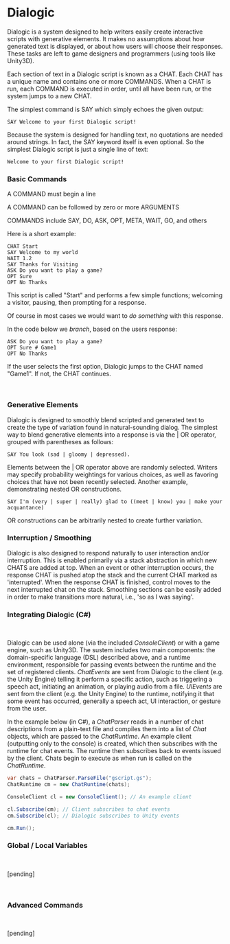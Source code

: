 # Dialogic

Dialogic is a system designed to help writers easily create interactive scripts with generative elements. It makes no assumptions about how generated text is displayed, or about how users will choose their responses. These tasks are left to game designers and programmers (using tools like Unity3D).

Each section of text in a Dialogic script is known as a CHAT. Each CHAT has a unique name and contains one or more COMMANDS. When a CHAT is run, each COMMAND is executed in order, until all have been run, or the system jumps to a new CHAT. 

The simplest command is SAY which simply echoes the given output:

````
SAY Welcome to your first Dialogic script!
````

Because the system is designed for handling text, no quotations are needed around strings. In fact, the SAY keyword itself is even optional. So the simplest Dialogic script is just a single line of text:

````
Welcome to your first Dialogic script!
````

### Basic Commands

A COMMAND must begin a line

A COMMAND can be followed by zero or more ARGUMENTS

COMMANDS include SAY, DO, ASK, OPT, META, WAIT, GO, and others

Here is a short example:

````
CHAT Start
SAY Welcome to my world
WAIT 1.2
SAY Thanks for Visiting
ASK Do you want to play a game?
OPT Sure
OPT No Thanks
````

This script is called "Start" and performs a few simple functions; welcoming a visitor, pausing, then prompting for a response. 

Of course in most cases we would want to _do something_ with this response. 

In the code below we _branch_, based on the users response:

````
ASK Do you want to play a game?
OPT Sure # Game1
OPT No Thanks
````

If the user selects the first option, Dialogic jumps to the CHAT named "Game1". If not, the CHAT continues.

&nbsp;

### Generative Elements

Dialogic is designed to smoothly blend scripted and generated text to create the type of variation found in natural-sounding dialog. The simplest way to blend generative elements into a response is via the | OR operator, grouped with parentheses as follows:

````
SAY You look (sad | gloomy | depressed).
````

Elements between the | OR operator above are randomly selected. Writers may specify probability weightings for various choices, as well as favoring choices that have not been recently selected. Another example, demonstrating nested OR constructions.

````
SAY I'm (very | super | really) glad to ((meet | know) you | make your acquantance)
````

OR constructions can be arbitrarily nested to create further variation.

### Interruption / Smoothing

Dialogic is also designed to respond naturally to user interaction and/or interruption. This is enabled primarily via a stack abstraction in which new CHATS are added at top. When an event or other interruption occurs, the response CHAT is pushed atop the stack and the current CHAT marked as 'interrupted'. When the response CHAT is finished, control moves to the next interrupted chat on the stack. Smoothing sections can be easily added in order to make transitions more natural, i.e., 'so as I was saying'.

### Integrating Dialogic (C#)

&nbsp;

Dialogic can be used alone (via the included _ConsoleClient_) or with a game engine, such as Unity3D. The sustem includes two main components: the domain-specific language (DSL) described above, and a runtime environment, responsible for passing events between the runtime and the set of registered clients. _ChatEvents_ are sent from Dialogic to the client (e.g. the Unity Engine) telling it perform a specific action, such as triggering a speech act, initiating an animation, or playing audio from a file. _UIEvents_ are sent from the client (e.g. the Unity Engine) to the runtime, notifying it that some event has occurred, generally a speech act, UI interaction, or gesture from the user. 

In the example below (in C#), a _ChatParser_ reads in a number of chat descriptions from a plain-text file and compiles them into a list of _Chat_ objects, which are passed to the _ChatRuntime_. An example client (outputting only to the console) is created, which then subscribes with the runtime for chat events. The runtime then subscribes back to events issued by the client. Chats begin to execute as when run is called on the _ChatRuntime_.

````C#
var chats = ChatParser.ParseFile("gscript.gs"); 
ChatRuntime cm = new ChatRuntime(chats);

ConsoleClient cl = new ConsoleClient(); // An example client

cl.Subscribe(cm); // Client subscribes to chat events
cm.Subscribe(cl); // Dialogic subscribes to Unity events

cm.Run();
````

### Global / Local Variables

&nbsp;

[pending]

&nbsp;

### Advanced Commands

&nbsp;

[pending]

&nbsp;



